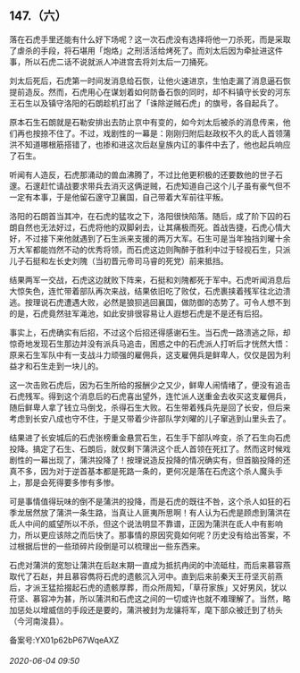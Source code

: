 ## 147.（六）
落在石虎手里还能有什么好下场呢？这一次石虎没有选择将他一刀杀死，而是采取了虐杀的手段，将石堪用「炮烙」之刑活活给烤死了。而刘太后因为牵扯进这件事，所以石虎二话不说就派人冲进宫去将刘太后一刀捅死。



刘太后死后，石虎第一时间发消息给石恢，让他火速进京，生怕走漏了消息逼石恢提前造反。然而，石虎用心在谋划着如何防备石恢的同时，却不料镇守长安的河东王石生以及镇守洛阳的石朗趁机打出了「诛除逆贼石虎」的旗号，各自起兵了。



原本石生石朗就是石勒安排出去防止京中有变的，如今刘太后被杀的消息传来，他们再也按捺不住了。不过，戏剧性的一幕是：刚刚归附后赵政权不久的氐人首领蒲洪不知道哪根筋搭错了，也掺和进这次后赵皇族内讧的事件中去了，他也起兵响应了石生。



听闻有人造反，石虎那涌动的兽血沸腾了，不过比他更积极的还要数他的世子石邃。石邃赶忙请战要求带兵去消灭这俩逆贼，石虎知道自己这个儿子虽有豪气但不一定有本事，于是他留石邃守卫襄国，自己带着大军前往平叛。



洛阳的石朗首当其冲，在石虎的猛攻之下，洛阳很快陷落。随后，成了阶下囚的石朗自然也无法好过，石虎将他的双脚剁去，让其痛极而死。首战告捷，石虎心情大好，不过接下来他就遇到了石生派来支援的两万大军。石生可是当年独挡刘曜十余万大军都能岿然不动的优秀将领，而石虎这边则陶醉于胜利中过于轻视石生，只派儿子石挺和左长史刘隗（当初晋元帝司马睿的死党）前来抵挡。



结果两军一交战，石虎这边就败下阵来，石挺和刘隗都死于军中。石虎听闻消息后大惊失色，连忙带着部队再次来战，结果依旧吃了败仗，石虎裹挟着残军往北边溃逃。按理说石虎遭遇大败，必然是狼狈逃回襄国，做防御的态势了。可令人想不到的是，石虎竟然驻军渑池，如此安排很容易让人遐想石虎是不是还有后招。



事实上，石虎确实有后招，不过这个后招还得感谢石生。当石虎一路溃逃之际，却惊奇地发现石生那边并没有派兵马追击，困惑之中的石虎派人打听后才恍然大悟：原来石生军队中有一支战斗力顽强的雇佣兵，这支雇佣兵是鲜卑人，仅仅是因为利益才和石生走到一块儿的。



这一次击败石虎后，因为石生所给的报酬少之又少，鲜卑人闹情绪了，便没有追击石虎残军。得到这个消息后的石虎喜出望外，连忙派人送重金去收买这支雇佣兵，随后鲜卑人拿了钱立马倒戈，杀得石生大败。石生带着残兵先是回了长安，但后来考虑到长安八成也守不住，于是又带着少许部队学刘曜的儿子窜逃到山里头去了。



结果进了长安城后的石虎张榜重金悬赏石生，石生手下部队哗变，杀了石生向石虎投降。搞定了石生、石朗后，就仅剩下蒲洪这个氐人首领在死扛了。然而这时候戏剧性的一幕出现了，蒲洪投降了！按理说造反投降的情况确实有，但首脑投降的还真不多，因为对于逆首基本都是死路一条的，更何况是落在石虎这个杀人魔头手上，那是会死得要多惨有多惨。



可是事情值得玩味的倒不是蒲洪的投降，而是石虎的既往不咎，这个杀人如狂的石季龙居然放了蒲洪一条生路，当真让人匪夷所思啊！有人认为石虎是顾虑到蒲洪在氐人中间的威望所以不杀，但这个说法明显不靠谱，正因为蒲洪在氐人中有影响力，所以更应该除之而后快了。那事情的原因究竟如何呢？历史没有给出答案，不过根据后世的一些琐碎片段倒是可以梳理出一些东西来。



石虎对蒲洪的宽恕让蒲洪在后赵末期一直成为抵抗冉闵的中流砥柱，而后来慕容燕取代了石赵，并且慕容儁将石虎的遗骸沉入河中。直到后来前秦天王苻坚灭前燕后，才派王猛拾掇起石虎的遗骸厚葬，而众所周知，「草苻家族」又好男风，犹以苻坚、慕容冲为甚，所以蒲洪和石虎这之间的一切或许也就不难理解了。当然，略加惩处以增威信的手段还是要的，蒲洪被封为龙骧将军，麾下部众被迁到了枋头（今河南浚县）。



备案号:YX01p62bP67WqeAXZ


###### 2020-06-04 09:50
